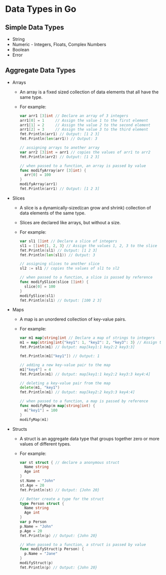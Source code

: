 # Data Types in Go

## Simple Data Types

- String
- Numeric - Integers, Floats, Complex Numbers
- Boolean
- Error

## Aggregate Data Types

- Arrays

  - An array is a fixed sized collection of data elements that all have the same type.
  - For example:

    ```go
    var arr1 [3]int // Declare an array of 3 integers
    arr1[0] = 1     // Assign the value 1 to the first element
    arr1[1] = 2     // Assign the value 2 to the second element
    arr1[2] = 3     // Assign the value 3 to the third element
    fmt.Println(arr1) // Output: [1 2 3]
    fmt.Println(len(arr1)) // Output: 3

    // assigning arrays to another array
    var arr2 [3]int = arr1 // copies the values of arr1 to arr2
    fmt.Println(arr2) // Output: [1 2 3]

    // when passed to a function, an array is passed by value
    func modifyArray(arr [3]int) {
      arr[0] = 100
    }
    modifyArray(arr1)
    fmt.Println(arr1) // Output: [1 2 3]

    ```

- Slices

  - A slice is a dynamically-sized(can grow and shrink) collection of data elements of the same type.
  - Slices are declared like arrays, but without a size.
  - For example:

    ```go
    var sl1 []int // Declare a slice of integers
    sl1 = []int{1, 2, 3} // Assign the values 1, 2, 3 to the slice
    fmt.Println(sl1) // Output: [1 2 3]
    fmt.Println(len(sl1)) // Output: 3

    // assigning slices to another slice
    sl2 := sl1 // copies the values of sl1 to sl2

    // when passed to a function, a slice is passed by reference
    func modifySlice(slice []int) {
      slice[0] = 100
    }
    modifySlice(sl1)
    fmt.Println(sl1) // Output: [100 2 3]

    ```

- Maps

  - A map is an unordered collection of key-value pairs.
  - For example:

    ```go
    var m1 map[string]int // Declare a map of strings to integers
    m1 = map[string]int{"key1": 1, "key2": 2, "key3": 3} // Assign the values 1, 2, 3 to the map
    fmt.Println(m1) // Output: map[key1:1 key2:2 key3:3]

    fmt.Println(m1["key1"]) // Output: 1

    // adding a new key-value pair to the map
    m1["key4"] = 4
    fmt.Println(m1) // Output: map[key1:1 key2:2 key3:3 key4:4]

    // deleting a key-value pair from the map
    delete(m1, "key1")
    fmt.Println(m1) // Output: map[key2:2 key3:3 key4:4]

    // when passed to a function, a map is passed by reference
    func modifyMap(m map[string]int) {
      m["key1"] = 100
    }
    modifyMap(m1)
    ```

- Structs

  - A struct is an aggregate data type that groups together zero or more values of different types.
  - For example:

    ```go
    var st struct { // declare a anonymous struct
      Name string
      Age int
    }
    st.Name = "John"
    st.Age = 20
    fmt.Println(st) // Output: {John 20}

    // Better create a type for the struct
    type Person struct {
      Name string
      Age int
    }
    var p Person
    p.Name = "John"
    p.Age = 20
    fmt.Println(p) // Output: {John 20}

    // When passed to a function, a struct is passed by value
    func modifyStruct(p Person) {
      p.Name = "Jane"
    }
    modifyStruct(p)
    fmt.Println(p) // Output: {John 20}

    ```
